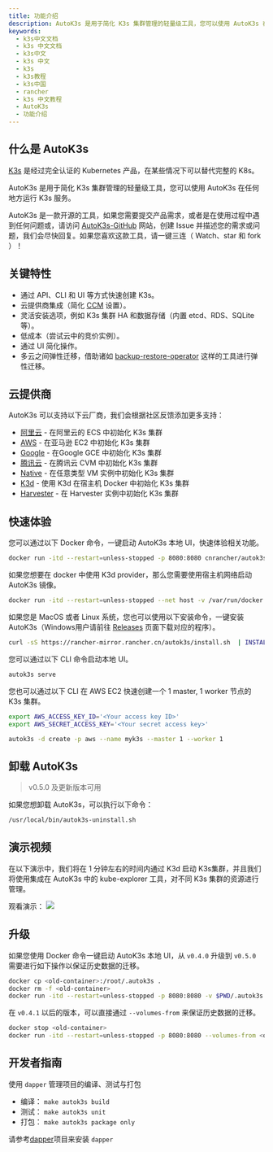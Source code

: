 ```yaml
---
title: 功能介绍
description: AutoK3s 是用于简化 K3s 集群管理的轻量级工具，您可以使用 AutoK3s 在任何地方运行 K3s 服务。
keywords:
  - k3s中文文档
  - k3s 中文文档
  - k3s中文
  - k3s 中文
  - k3s
  - k3s教程
  - k3s中国
  - rancher
  - k3s 中文教程
  - AutoK3s
  - 功能介绍
---
```


## 什么是 AutoK3s

[K3s](https://github.com/k3s-io/k3s) 是经过完全认证的 Kubernetes 产品，在某些情况下可以替代完整的 K8s。

AutoK3s 是用于简化 K3s 集群管理的轻量级工具，您可以使用 AutoK3s 在任何地方运行 K3s 服务。

AutoK3s 是一款开源的工具，如果您需要提交产品需求，或者是在使用过程中遇到任何问题或，请访问 [AutoK3s-GitHub](https://github.com/cnrancher/autok3s) 网站，创建 Issue 并描述您的需求或问题，我们会尽快回复。如果您喜欢这款工具，请一键三连（ Watch、star 和 fork ）！

## 关键特性

- 通过 API、CLI 和 UI 等方式快速创建 K3s。
- 云提供商集成（简化 [CCM](https://kubernetes.io/docs/concepts/architecture/cloud-controller) 设置）。
- 灵活安装选项，例如 K3s 集群 HA 和数据存储（内置 etcd、RDS、SQLite 等）。
- 低成本（尝试云中的竞价实例）。
- 通过 UI 简化操作。
- 多云之间弹性迁移，借助诸如 [backup-restore-operator](https://github.com/rancher/backup-restore-operator) 这样的工具进行弹性迁移。

## 云提供商

AutoK3s 可以支持以下云厂商，我们会根据社区反馈添加更多支持：

- [阿里云](/docs/k3s/autok3s/alibaba/_index) - 在阿里云的 ECS 中初始化 K3s 集群
- [AWS](/docs/k3s/autok3s/aws/_index) - 在亚马逊 EC2 中初始化 K3s 集群
- [Google](/docs/k3s/autok3s/google/_index) - 在Google GCE 中初始化 K3s 集群
- [腾讯云](/docs/k3s/autok3s/tencent/_index) - 在腾讯云 CVM 中初始化 K3s 集群
- [Native](/docs/k3s/autok3s/native/_index) - 在任意类型 VM 实例中初始化 K3s 集群
- [K3d](/docs/k3s/autok3s/k3d/_index) - 使用 K3d 在宿主机 Docker 中初始化 K3s 集群
- [Harvester](/docs/k3s/autok3s/harvester/_index) - 在 Harvester 实例中初始化 K3s 集群

## 快速体验

您可以通过以下 Docker 命令，一键启动 AutoK3s 本地 UI，快速体验相关功能。

```bash
docker run -itd --restart=unless-stopped -p 8080:8080 cnrancher/autok3s:v0.5.0
```

如果您想要在 docker 中使用 K3d provider，那么您需要使用宿主机网络启动 AutoK3s 镜像。

```bash
docker run -itd --restart=unless-stopped --net host -v /var/run/docker.sock:/var/run/docker.sock cnrancher/autok3s:v0.5.0
```

如果您是 MacOS 或者 Linux 系统，您也可以使用以下安装命令，一键安装 AutoK3s（Windows用户请前往 [Releases](https://github.com/cnrancher/autok3s/releases) 页面下载对应的程序）。

```bash
curl -sS https://rancher-mirror.rancher.cn/autok3s/install.sh  | INSTALL_AUTOK3S_MIRROR=cn sh
```

您可以通过以下 CLI 命令启动本地 UI。

```bash
autok3s serve
```

您也可以通过以下 CLI 在 AWS EC2 快速创建一个 1 master, 1 worker 节点的 K3s 集群。

```bash
export AWS_ACCESS_KEY_ID='<Your access key ID>'
export AWS_SECRET_ACCESS_KEY='<Your secret access key>'

autok3s -d create -p aws --name myk3s --master 1 --worker 1
```

## 卸载 AutoK3s

> v0.5.0 及更新版本可用

如果您想卸载 AutoK3s，可以执行以下命令：

```bash
/usr/local/bin/autok3s-uninstall.sh
```

## 演示视频

在以下演示中，我们将在 1 分钟左右的时间内通过 K3d 启动 K3s集群，并且我们将使用集成在 AutoK3s 中的 kube-explorer 工具，对不同 K3s 集群的资源进行管理。

观看演示：
![](/img/k3s/autok3s-v0.4.7-demo.gif)

## 升级

如果您使用 Docker 命令一键启动 AutoK3s 本地 UI，从 `v0.4.0` 升级到 `v0.5.0` 需要进行如下操作以保证历史数据的迁移。

```bash
docker cp <old-container>:/root/.autok3s .
docker rm -f <old-container>
docker run -itd --restart=unless-stopped -p 8080:8080 -v $PWD/.autok3s:/root/.autok3s cnrancher/autok3s:v0.5.0
```

在 `v0.4.1` 以后的版本，可以直接通过 `--volumes-from` 来保证历史数据的迁移。

```bash
docker stop <old-container>
docker run -itd --restart=unless-stopped -p 8080:8080 --volumes-from <old-container> cnrancher/autok3s:v0.5.0
```

## 开发者指南

使用 `dapper` 管理项目的编译、测试与打包

- 编译： `make autok3s build`
- 测试： `make autok3s unit`
- 打包： `make autok3s package only`

请参考[dapper](https://github.com/rancher/dapper)项目来安装 `dapper`
